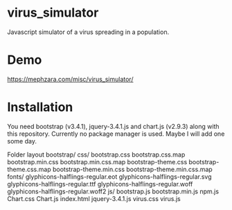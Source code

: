 # virus_simulator
Javascript simulator of a virus spreading in a population.

# Demo
https://mephzara.com/misc/virus_simulator/

# Installation
You need bootstrap (v3.4.1), jquery-3.4.1.js and chart.js (v2.9.3) along with this repository.
Currently no package manager is used. Maybe I will add one some day.

Folder layout
  bootstrap/
    css/
	  bootstrap.css
	  bootstrap.css.map
	  bootstrap.min.css
	  bootstrap.min.css.map
	  bootstrap-theme.css
	  bootstrap-theme.css.map
	  bootstrap-theme.min.css
	  bootstrap-theme.min.css.map
	fonts/
	  glyphicons-halflings-regular.eot
	  glyphicons-halflings-regular.svg
	  glyphicons-halflings-regular.ttf
	  glyphicons-halflings-regular.woff
	  glyphicons-halflings-regular.woff2
	js/
	  bootstrap.js
	  bootstrap.min.js
	  npm.js
  Chart.css
  Chart.js
  index.html
  jquery-3.4.1.js
  virus.css
  virus.js